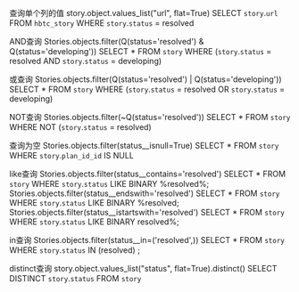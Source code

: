 查询单个列的值
story.object.values_list("url", flat=True)
SELECT `story`.`url` FROM `hbtc_story` WHERE `story`.`status` = resolved 

AND查询
Stories.objects.filter(Q(status='resolved') & Q(status='developing'))
SELECT * FROM `story` WHERE (`story`.`status` = resolved AND `story`.`status` = developing)

或查询
Stories.objects.filter(Q(status='resolved') | Q(status='developing'))
SELECT * FROM `story` WHERE (`story`.`status` = resolved OR `story`.`status` = developing)

NOT查询
Stories.objects.filter(~Q(status='resolved'))
SELECT * FROM `story` WHERE NOT (`story`.`status` = resolved)

查询为空
Stories.objects.filter(status__isnull=True)
SELECT  *  FROM `story` WHERE `story`.`plan_id_id` IS NULL

like查询
Stories.objects.filter(status__contains='resolved')
SELECT *  FROM `story` WHERE `story`.`status` LIKE BINARY %resolved%;
Stories.objects.filter(status__endswith='resolved')
SELECT *  FROM `story` WHERE `story`.`status` LIKE BINARY %resolved;
Stories.objects.filter(status__istartswith='resolved')
SELECT *  FROM `story` WHERE `story`.`status` LIKE BINARY resolved%;

in查询
Stories.objects.filter(status__in=('resolved',))
SELECT  *  FROM `story` WHERE `story`.`status` IN (resolved) ;

distinct查询
story.object.values_list("status", flat=True).distinct()
SELECT DISTINCT `story`.`status` FROM `story`